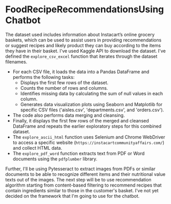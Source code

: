 # FoodRecipeRecommendationsUsingChatbot

The dataset used includes information about Instacart’s online grocery baskets, which can be used to assist users in providing recommendations or suggest recipes and likely product they can buy according to the items they have in their basket.
I've used Kaggle API to download the dataset. 
I've defined the `explore_csv_excel` function that iterates through the dataset filenames.
   - For each CSV file, it loads the data into a Pandas DataFrame and performs the following tasks:
     - Displays the first few rows of the dataset.
     - Counts the number of rows and columns.
     - Identifies missing data by calculating the sum of null values in each column.
     - Generates data visualization plots using Seaborn and Matplotlib for specific CSV files ('aisles.csv', 'departments.csv', and 'orders.csv').
   - The code also performs data merging and cleansing.
   - Finally, it displays the first few rows of the merged and cleansed DataFrame and repeats the earlier exploratory steps for this combined dataset.
   - The `explore_ascii_html` function uses Selenium and Chrome WebDriver to access a specific website (`https://instacartcommunityaffairs.com/`) and collect HTML data.
   - The `explore_pdf_word` function extracts text from PDF or Word documents using the `pdfplumber` library.

  Further, I'll be using Pytesseract to extract images from PDFs or similar documents to be able to recognize different items and their nutritional value texts out of the images.
  The next step will be to use recommendation algorithm starting from content-based filtering to recommend recipes that contain ingredients similar to those in the customer's basket.
  I've not yet decided on the framework that I'm going to use for the chatbot.
  
